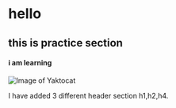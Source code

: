 # hello
## this is practice section
#### i am learning




![Image of Yaktocat](https://octodex.github.com/images/yaktocat.png)



I have added 3 different header section h1,h2,h4.



